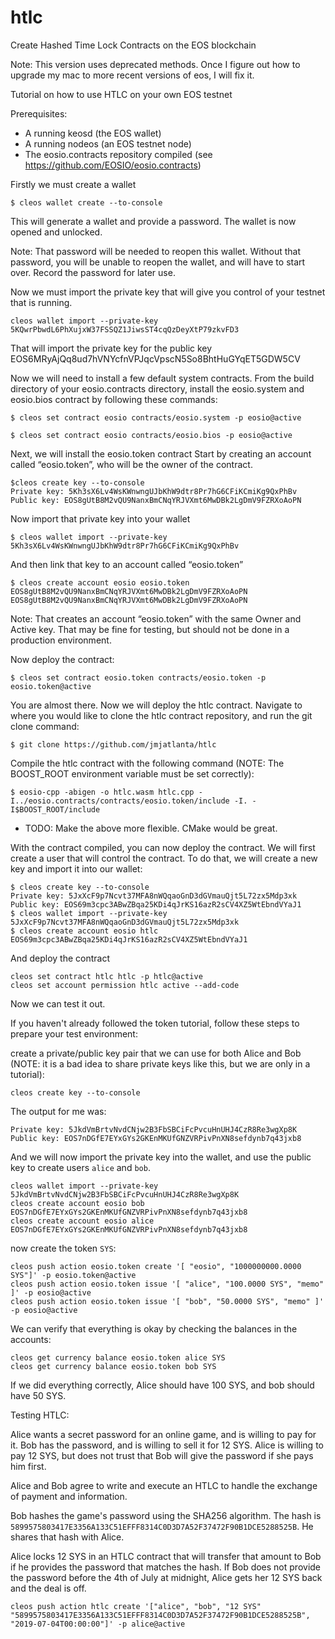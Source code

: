 # htlc
Create Hashed Time Lock Contracts on the EOS blockchain

Note: This version uses deprecated methods. Once I figure out how to upgrade my mac to more recent versions of eos, I will fix it.

Tutorial on how to use HTLC on your own EOS testnet

Prerequisites:

- A running keosd (the EOS wallet)
- A running nodeos (an EOS testnet node)
- The eosio.contracts repository compiled (see https://github.com/EOSIO/eosio.contracts)

Firstly we must create a wallet

`$ cleos wallet create --to-console`

This will generate a wallet and provide a password. The wallet is now opened and unlocked.

Note: That password will be needed to reopen this wallet. Without that password, you will be unable to reopen the wallet, and will have to start over. Record the password for later use.

Now we must import the private key that will give you control of your testnet that is running.

`cleos wallet import --private-key 5KQwrPbwdL6PhXujxW37FSSQZ1JiwsST4cqQzDeyXtP79zkvFD3`

That will import the private key for the public key EOS6MRyAjQq8ud7hVNYcfnVPJqcVpscN5So8BhtHuGYqET5GDW5CV

Now we will need to install a few default system contracts. From the build directory of your eosio.contracts directory, install the eosio.system and eosio.bios contract by following these commands:

`$ cleos set contract eosio contracts/eosio.system -p eosio@active`

`$ cleos set contract eosio contracts/eosio.bios -p eosio@active`

Next, we will install the eosio.token contract Start by creating an account called “eosio.token”, who will be the owner of the contract.

```
$cleos create key --to-console
Private key: 5Kh3sX6Lv4WsKWnwngUJbKhW9dtr8Pr7hG6CFiKCmiKg9QxPhBv
Public key: EOS8gUtB8M2vQU9NanxBmCNqYRJVXmt6MwDBk2LgDmV9FZRXoAoPN
```

Now import that private key into your wallet

`$ cleos wallet import --private-key 5Kh3sX6Lv4WsKWnwngUJbKhW9dtr8Pr7hG6CFiKCmiKg9QxPhBv`

And then link that key to an account called “eosio.token”

`$ cleos create account eosio eosio.token EOS8gUtB8M2vQU9NanxBmCNqYRJVXmt6MwDBk2LgDmV9FZRXoAoPN EOS8gUtB8M2vQU9NanxBmCNqYRJVXmt6MwDBk2LgDmV9FZRXoAoPN`

Note: That creates an account “eosio.token” with the same Owner and Active key. That may be fine for testing, but should not be done in a production environment.

Now deploy the contract:

`$ cleos set contract eosio.token contracts/eosio.token -p eosio.token@active`

You are almost there. Now we will deploy the htlc contract. Navigate to where you would like to clone the htlc contract repository, and run the git clone command:

`$ git clone https://github.com/jmjatlanta/htlc`

Compile the htlc contract with the following command (NOTE: The BOOST_ROOT environment variable must be set correctly):

`$ eosio-cpp -abigen -o htlc.wasm htlc.cpp -I../eosio.contracts/contracts/eosio.token/include -I. -I$BOOST_ROOT/include`

- TODO: Make the above more flexible. CMake would be great.

With the contract compiled, you can now deploy the contract. We will first create a user that will control the contract. To do that, we will create a new key and import it into our wallet:

```
$ cleos create key --to-console
Private key: 5JxXcF9p7Ncvt37MFA8nWQqaoGnD3dGVmauQjt5L72zx5Mdp3xk
Public key: EOS69m3cpc3ABwZBqa25KDi4qJrKS16azR2sCV4XZ5WtEbndVYaJ1
$ cleos wallet import --private-key 5JxXcF9p7Ncvt37MFA8nWQqaoGnD3dGVmauQjt5L72zx5Mdp3xk
$ cleos create account eosio htlc EOS69m3cpc3ABwZBqa25KDi4qJrKS16azR2sCV4XZ5WtEbndVYaJ1
```

And deploy the contract

```
cleos set contract htlc htlc -p htlc@active
cleos set account permission htlc active --add-code
```

Now we can test it out.

If you haven't already followed the token tutorial, follow these steps to prepare your test environment:

create a private/public key pair that we can use for both Alice and Bob (NOTE: it is a bad idea to share private keys like this, but we are only in a tutorial):

`cleos create key --to-console`

The output for me was:

```
Private key: 5JkdVmBrtvNvdCNjw2B3FbSBCiFcPvcuHnUHJ4CzR8Re3wgXp8K
Public key: EOS7nDGfE7EYxGYs2GKEnMKUfGNZVRPivPnXN8sefdynb7q43jxb8
```

And we will now import the private key into the wallet, and use the public key to create users `alice` and `bob`.

```
cleos wallet import --private-key 5JkdVmBrtvNvdCNjw2B3FbSBCiFcPvcuHnUHJ4CzR8Re3wgXp8K
cleos create account eosio bob EOS7nDGfE7EYxGYs2GKEnMKUfGNZVRPivPnXN8sefdynb7q43jxb8
cleos create account eosio alice EOS7nDGfE7EYxGYs2GKEnMKUfGNZVRPivPnXN8sefdynb7q43jxb8
```

now create the token `SYS`:

```
cleos push action eosio.token create '[ "eosio", "1000000000.0000 SYS"]' -p eosio.token@active
cleos push action eosio.token issue '[ "alice", "100.0000 SYS", "memo" ]' -p eosio@active
cleos push action eosio.token issue '[ "bob", "50.0000 SYS", "memo" ]' -p eosio@active
```

We can verify that everything is okay by checking the balances in the accounts:

```
cleos get currency balance eosio.token alice SYS
cleos get currency balance eosio.token bob SYS
```

If we did everything correctly, Alice should have 100 SYS, and bob should have 50 SYS.

Testing HTLC:

Alice wants a secret password for an online game, and is willing to pay for it. Bob has the password, and is willing to sell it for 12 SYS. Alice is willing to pay 12 SYS, but does not trust that Bob will give the password if she pays him first.

Alice and Bob agree to write and execute an HTLC to handle the exchange of payment and information.

Bob hashes the game's password using the SHA256 algorithm. The hash is `5899575803417E3356A133C51EFFF8314C0D3D7A52F37472F90B1DCE5288525B`. He shares that hash with Alice.

Alice locks 12 SYS in an HTLC contract that will transfer that amount to Bob if he provides the password that matches the hash. If Bob does not provide the password before the 4th of July at midnight, Alice gets her 12 SYS back and the deal is off.

`cleos push action htlc create '["alice", "bob", "12 SYS" "5899575803417E3356A133C51EFFF8314C0D3D7A52F37472F90B1DCE5288525B", "2019-07-04T00:00:00"]' -p alice@active`
